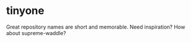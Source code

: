 # tinyone
Great repository names are short and memorable. Need inspiration? How about supreme-waddle? 
